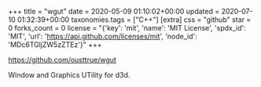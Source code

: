 +++
title = "wgut"
date = 2020-05-09 01:10:02+00:00
updated = 2020-07-10 01:32:39+00:00
taxonomies.tags = ["C++"]
[extra]
css = "github"
star = 0
forks_count = 0
license = "{'key': 'mit', 'name': 'MIT License', 'spdx_id': 'MIT', 'url': 'https://api.github.com/licenses/mit', 'node_id': 'MDc6TGljZW5zZTEz'}"
+++

<https://github.com/ousttrue/wgut>

Window and Graphics UTility for d3d.
